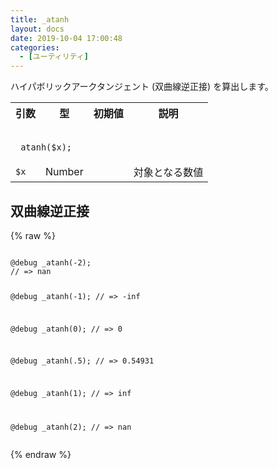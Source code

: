 ```yaml
---
title: _atanh
layout: docs
date: 2019-10-04 17:00:48
categories:
  - [ユーティリティ]
---
```


ハイパボリックアークタンジェント (双曲線逆正接) を算出します。

<table>
  <tr>
    <th>引数</th>
    <th>型</th>
    <th>初期値</th>
    <th>説明</th>
  </tr>
  <tr>
    <td colspan="4">
      <pre class="language-scss"><code>
_atanh($x);
</code></pre>
    </td>
  </tr>
  <tr>
    <td><code>$x</code></td>
    <td>Number</td>
    <td></td>
    <td>対象となる数値</td>
  </tr>
</table>

## 双曲線逆正接

<div class="c demo">
  <div class="code">
    {% raw %}
      <pre class="language-scss"><code>
@debug _atanh(-2);
// => nan

@debug _atanh(-1);
// => -inf

@debug _atanh(0);
// => 0

@debug _atanh(.5);
// => 0.54931

@debug _atanh(1);
// => inf

@debug _atanh(2);
// => nan
</code></pre>
    {% endraw %}
  </div>
</div>